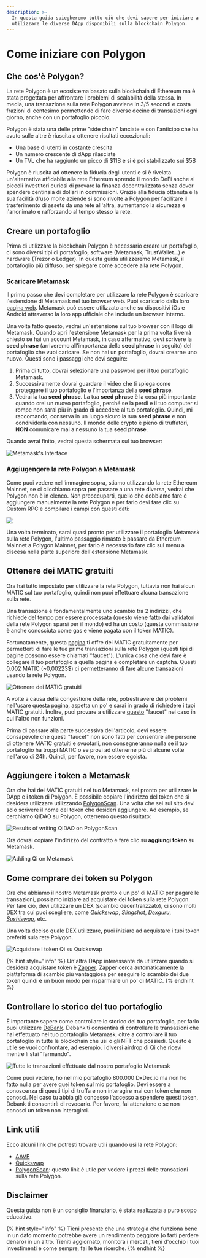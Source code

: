 ```yaml
---
description: >-
  In questa guida spiegheremo tutto ciò che devi sapere per iniziare a
  utilizzare le diverse DApp disponibili sulla blockchain Polygon.
---
```


# Come iniziare con Polygon

## Che cos'è Polygon?

La rete Polygon è un ecosistema basato sulla blockchain di Ethereum ma è stata progettata per affrontare i problemi di scalabilità della stessa. In media, una transazione sulla rete Polygon avviene in 3/5 secondi e costa frazioni di centesimo permettendo di fare diverse decine di transazioni ogni giorno, anche con un portafoglio piccolo.

Polygon è stata una delle prime "side chain" lanciate e con l'anticipo che ha avuto sulle altre è riuscita a ottenere risultati eccezionali:

* Una base di utenti in costante crescita
* Un numero crescente di dApp rilasciate 
* Un TVL che ha raggiunto un picco di $11B e si è poi stabilizzato sui $5B

Polygon è riuscita ad ottenere la fiducia degli utenti e si è rivelata un'alternativa affidabile alla rete Ethereum aprendo il mondo DeFi anche ai piccoli investitori curiosi di provare la finanza decentralizzata senza dover spendere centinaia di dollari in commissioni. Grazie alla fiducia ottenuta e la sua facilità d'uso molte aziende si sono rivolte a Polygon per facilitare il trasferimento di assets da una rete all'altra, aumentando la sicurezza e l'anonimato e rafforzando al tempo stesso la rete.

## Creare un portafoglio

Prima di utilizzare la blockchain Polygon è necessario creare un portafoglio, ci sono diversi tipi di portafoglio, software \(Metamask, TrustWallet...\) e hardware \(Trezor o Ledger\). In questa guida utilizzeremo Metamask, il portafoglio più diffuso, per spiegare come accedere alla rete Polygon. 

### Scaricare Metamask

Il primo passo che devi completare per utilizzare la rete Polygon è scaricare l'estensione di Metamask nel tuo browser web. Puoi scaricarlo dalla loro [pagina web](https://metamask.io/index.html). Metamask può essere utilizzato anche su dispositivi iOs e Android attraverso la loro app ufficiale che include un browser interno.

Una volta fatto questo, vedrai un'estensione sul tuo browser con il logo di Metamask. Quando apri l'estensione Metamask per la prima volta ti verrà chiesto se hai un account Metamask, in caso affermativo, devi scrivere la **seed phrase** \(arriveremo all'importanza della **seed phrase** in seguito\) del portafoglio che vuoi caricare. Se non hai un portafoglio, dovrai crearne uno nuovo. Questi sono i passaggi che devi seguire:

1. Prima di tutto, dovrai selezionare una password per il tuo portafoglio Metamask.
2. Successivamente dovrai guardare il video che ti spiega come proteggere il tuo portafoglio e l'importanza della **seed phrase**.
3. Vedrai la tua **seed phrase**. La tua **seed** **phrase** è la cosa più importante quando crei un nuovo portafoglio, perché se la perdi e il tuo computer si rompe non sarai più in grado di accedere al tuo portafoglio. Quindi, mi raccomando, conserva in un luogo sicuro la sua **seed phrase** e non condividerla con nessuno. Il mondo delle crypto è pieno di truffatori, **NON** comunicare mai a nessuno la tua **seed phrase**.

Quando avrai finito, vedrai questa schermata sul tuo browser:

![Metamask&apos;s Interface](../.gitbook/assets/image%20%2827%29.png)

### Aggiugengere la rete Polygon a Metamask

Come puoi vedere nell'immagine sopra, stiamo utilizzando la rete Ethereum Mainnet, se ci clicchiamo sopra per passare a una rete diversa, vedrai che Polygon non è in elenco. Non preoccuparti, quello che dobbiamo fare è aggiungere manualmente la rete Polygon e per farlo devi fare clic su Custom RPC e compilare i campi con questi dati:

![](../.gitbook/assets/image%20%2816%29.png)

Una volta terminato, sarai quasi pronto per utilizzare il portafoglio Metamask sulla rete Polygon, l'ultimo passaggio rimasto è passare da Ethereum Mainnet a Polygon Mainnet, per farlo è necessario fare clic sul menu a discesa nella parte superiore dell'estensione Metamask.

## Ottenere dei MATIC gratuiti

Ora hai tutto impostato per utilizzare la rete Polygon, tuttavia non hai alcun MATIC sul tuo portafoglio, quindi non puoi effettuare alcuna transazione sulla rete. 

Una transazione è fondamentalmente uno scambio tra 2 indirizzi, che richiede del tempo per essere processata \(questo viene fatto dai validatori della rete Polygon sparsi per il mondo\) ed ha un costo \(questa commissione è anche conosciuta come gas e viene pagata con il token MATIC\).

Fortunatamente, questa [pagina](https://matic.supply/) ti offre dei MATIC gratuitamente per permetterti di fare le tue prime transazioni sulla rete Polygon \(questi tipi di pagine possono essere chiamati "faucet"\). L'unica cosa che devi fare è collegare il tuo portafoglio a quella pagina e completare un captcha. Questi 0.002 MATIC \(~0,00223$\) ci permetteranno di fare alcune transazioni usando la rete Polygon.

![Ottenere dei MATIC gratuiti](../.gitbook/assets/image%20%2826%29.png)

A volte a causa della congestione della rete, potresti avere dei problemi nell'usare questa pagina, aspetta un po' e sarai in grado di richiedere i tuoi MATIC gratuiti. Inoltre, puoi provare a utilizzare [questo](https://macncheese.finance/matic-polygon-mainnet-faucet.php) "faucet" nel caso in cui l'altro non funzioni.

Prima di passare alla parte successiva dell'articolo, devi essere consapevole che questi "faucet" non sono fatti per consentire alle persone di ottenere MATIC gratuiti e svuotarli, non consegneranno nulla se il tuo portafoglio ha troppi MATIC o se provi ad ottenerne più di alcune volte nell'arco di 24h. Quindi, per favore, non essere egoista.

## Aggiungere i token a Metamask

Ora che hai dei MATIC gratuiti nel tuo Metamask, sei pronto per utilizzare le DApp e i token di Polygon. È possibile copiare l'indirizzo del token che si desidera utilizzare utilizzando [PolygonScan](https://polygonscan.com/). Una volta che sei sul sito devi solo scrivere il nome del token che desideri aggiungere. Ad esempio, se cerchiamo QiDAO su Polygon, otterremo questo risultato:

![Results of writing QiDAO on PolygonScan](../.gitbook/assets/image%20%2824%29.png)

Ora dovrai copiare l'indirizzo del contratto e fare clic su **aggiungi token** su Metamask.

![Adding Qi on Metamask](../.gitbook/assets/image%20%2822%29.png)

## Come comprare dei token su Polygon

Ora che abbiamo il nostro Metamask pronto e un po' di MATIC per pagare le transazioni, possiamo iniziare ad acquistare dei token sulla rete Polygon. Per fare ciò, devi utilizzare un DEX \(scambio decentralizzato\), ci sono molti DEX tra cui puoi scegliere, come [_Quickswap_](https://quickswap.exchange/#/swap), [_Slingshot_](https://app.slingshot.finance/trade/m/MATIC/USDC), [_Dexguru_](https://dex.guru/), [_Sushiswap_](https://app.sushi.com/swap), etc. 

Una volta deciso quale DEX utilizzare, puoi iniziare ad acquistare i tuoi token preferiti sula rete Polygon.

![Acquistare i token Qi su Quickswap](../.gitbook/assets/image%20%2825%29.png)

{% hint style="info" %}
Un'altra DApp interessante da utilizzare quando si desidera acquistare token è [Zapper](https://zapper.fi/es/exchange). Zapper cerca automaticamente la piattaforma di scambio più vantaggiosa per eseguire lo scambio dei due token quindi è un buon modo per risparmiare un po' di MATIC.
{% endhint %}



## Controllare lo storico del tuo portafoglio

È importante sapere come controllare lo storico del tuo portafoglio, per farlo puoi utilizzare [DeBank](https://debank.com/). Debank ti consentirà di controllare le transazioni che hai effettuato nel tuo portafoglio Metamask, oltre a controllare il tuo portafoglio in tutte le blockchain che usi o gli NFT che possiedi. Questo è utile se vuoi confrontare, ad esempio, i diversi airdrop di Qi che ricevi mentre li stai "farmando".

![Tutte le transazioni effettuate dal nostro portafoglio Metamask](../.gitbook/assets/image%20%2810%29.png)

Come puoi vedere, ho nel mio portafoglio 800.000 DxDex.io ma non ho fatto nulla per avere quei token sul mio portafoglio. Devi essere a conoscenza di questi tipi di truffa e non interagire mai con token che non conosci. Nel caso tu abbia già concesso l'accesso a spendere questi token, Debank ti consentirà di revocarlo. Per favore, fai attenzione e se non conosci un token non interagirci.

## Link utili

Ecco alcuni link che potresti trovare utili quando usi la rete Polygon:

* [AAVE](https://app.aave.com/)
* [Quickswap](https://quickswap.exchange/#/swap)
* [PolygonScan](https://polygonscan.com/gastracker/): questo link è utile per vedere i prezzi delle transazioni sulla rete Polygon.

## Disclaimer

Questa guida non è un consiglio finanziario, è stata realizzata a puro scopo educativo. 

{% hint style="info" %}
Tieni presente che una strategia che funziona bene in un dato momento potrebbe avere un rendimento peggiore \(o farti perdere denaro\) in un altro. Tieniti aggiornato, monitora i mercati, tieni d'occhio i tuoi investimenti e come sempre, fai le tue ricerche.
{% endhint %}

